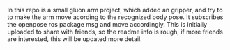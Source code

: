 In this repo is a small gluon arm project, which added an gripper, and try to to make the arm move acording to the recognized body pose.
It subscribes the openpose ros package msg and move accordingly.
This is initially uploaded to share with friends, so the readme info is rough, if more friends are interested, this will be updated more detail.

